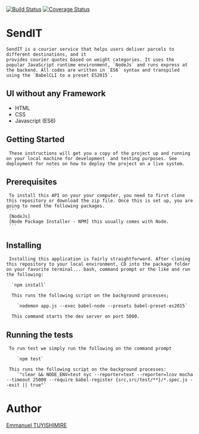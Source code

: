 [![Build Status](https://travis-ci.com/DeveloperNuel/SendIT.svg?branch=develop)](https://travis-ci.com/DeveloperNuel/SendIT)
[![Coverage Status](https://coveralls.io/repos/github/DeveloperNuel/SendIT/badge.svg?branch=develop)](https://coveralls.io/github/DeveloperNuel/SendIT?branch=develop)

# SendIT
    SendIT is a courier service that helps users deliver parcels to different destinations, and it 
    provides courier quotes based on weight categories. It uses the popular JavaScript runtime environment, `NodeJs` and runs express at the backend. All codes are written in `ES6` syntax and transpiled using the `BabelCLI to a preset ES2015`.
## UI without any Framework
  - HTML
  - CSS
  - Javascript (ES6)
## Getting Started

     These instructions will get you a copy of the project up and running on your local machine for development  and testing purposes. See deployment for notes on how to deploy the project on a live system.

## Prerequisites
     To install this API on your your computer, you need to first clone this repository or download the zip file. Once this is set up, you are going to need the following packages.
     ```
     [NodeJs]
     [Node Package Installer - NPM] this usually comes with Node.
     ```
## Installing

     Installing this application is fairly straightforward. After cloning this repository to your local environment, CD into the package folder on your favorite terminal... bash, command prompt or the like and run the following:

      `npm install`

      This runs the following script on the background processes;

        `nodemon app.js --exec babel-node --presets babel-preset-es2015`

      This command starts the dev server on port 5000.
## Running the tests

     To run test we simply run the following on the command prompt

        `npm test`

     This runs the following script on the background processes:
        `"clear && NODE_ENV=test nyc --reporter=text --reporter=lcov mocha --timeout 25000 --require babel-register {src,src/test/**}/*.spec.js --exit || true"`


# Author
  [Emmanuel TUYISHIMIRE](https://twitter.com/DeveloperNuel)
